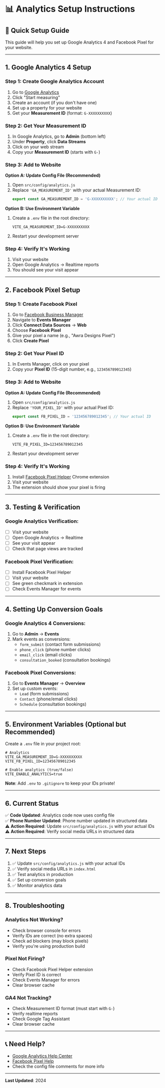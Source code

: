 # 📊 Analytics Setup Instructions

## 🎯 Quick Setup Guide

This guide will help you set up Google Analytics 4 and Facebook Pixel for your website.

---

## 1. Google Analytics 4 Setup

### Step 1: Create Google Analytics Account
1. Go to [Google Analytics](https://analytics.google.com/)
2. Click "Start measuring"
3. Create an account (if you don't have one)
4. Set up a property for your website
5. Get your **Measurement ID** (format: `G-XXXXXXXXXX`)

### Step 2: Get Your Measurement ID
1. In Google Analytics, go to **Admin** (bottom left)
2. Under **Property**, click **Data Streams**
3. Click on your web stream
4. Copy your **Measurement ID** (starts with `G-`)

### Step 3: Add to Website

**Option A: Update Config File (Recommended)**
1. Open `src/config/analytics.js`
2. Replace `'GA_MEASUREMENT_ID'` with your actual Measurement ID:
   ```javascript
   export const GA_MEASUREMENT_ID = 'G-XXXXXXXXXX'; // Your actual ID
   ```

**Option B: Use Environment Variable**
1. Create a `.env` file in the root directory:
   ```
   VITE_GA_MEASUREMENT_ID=G-XXXXXXXXXX
   ```
2. Restart your development server

### Step 4: Verify It's Working
1. Visit your website
2. Open Google Analytics → Realtime reports
3. You should see your visit appear

---

## 2. Facebook Pixel Setup

### Step 1: Create Facebook Pixel
1. Go to [Facebook Business Manager](https://business.facebook.com/)
2. Navigate to **Events Manager**
3. Click **Connect Data Sources** → **Web**
4. Choose **Facebook Pixel**
5. Give your pixel a name (e.g., "Awra Designs Pixel")
6. Click **Create Pixel**

### Step 2: Get Your Pixel ID
1. In Events Manager, click on your pixel
2. Copy your **Pixel ID** (15-digit number, e.g., `123456789012345`)

### Step 3: Add to Website

**Option A: Update Config File (Recommended)**
1. Open `src/config/analytics.js`
2. Replace `'YOUR_PIXEL_ID'` with your actual Pixel ID:
   ```javascript
   export const FB_PIXEL_ID = '123456789012345'; // Your actual ID
   ```

**Option B: Use Environment Variable**
1. Create a `.env` file in the root directory:
   ```
   VITE_FB_PIXEL_ID=123456789012345
   ```
2. Restart your development server

### Step 4: Verify It's Working
1. Install [Facebook Pixel Helper](https://chrome.google.com/webstore/detail/facebook-pixel-helper/fdgfkebogiimcoedlicjlajpkdmockpc) Chrome extension
2. Visit your website
3. The extension should show your pixel is firing

---

## 3. Testing & Verification

### Google Analytics Verification:
- [ ] Visit your website
- [ ] Open Google Analytics → Realtime
- [ ] See your visit appear
- [ ] Check that page views are tracked

### Facebook Pixel Verification:
- [ ] Install Facebook Pixel Helper
- [ ] Visit your website
- [ ] See green checkmark in extension
- [ ] Check Events Manager for events

---

## 4. Setting Up Conversion Goals

### Google Analytics 4 Conversions:
1. Go to **Admin** → **Events**
2. Mark events as conversions:
   - `form_submit` (contact form submissions)
   - `phone_click` (phone number clicks)
   - `email_click` (email clicks)
   - `consultation_booked` (consultation bookings)

### Facebook Pixel Conversions:
1. Go to **Events Manager** → **Overview**
2. Set up custom events:
   - `Lead` (form submissions)
   - `Contact` (phone/email clicks)
   - `Schedule` (consultation bookings)

---

## 5. Environment Variables (Optional but Recommended)

Create a `.env` file in your project root:

```env
# Analytics
VITE_GA_MEASUREMENT_ID=G-XXXXXXXXXX
VITE_FB_PIXEL_ID=123456789012345

# Enable analytics (true/false)
VITE_ENABLE_ANALYTICS=true
```

**Note**: Add `.env` to `.gitignore` to keep your IDs private!

---

## 6. Current Status

✅ **Code Updated**: Analytics code now uses config file  
✅ **Phone Number Updated**: Phone number updated in structured data  
⚠️ **Action Required**: Update `src/config/analytics.js` with your actual IDs  
⚠️ **Action Required**: Verify social media URLs in structured data

---

## 7. Next Steps

1. ✅ Update `src/config/analytics.js` with your actual IDs
2. ✅ Verify social media URLs in `index.html`
3. ✅ Test analytics in production
4. ✅ Set up conversion goals
5. ✅ Monitor analytics data

---

## 8. Troubleshooting

### Analytics Not Working?
- Check browser console for errors
- Verify IDs are correct (no extra spaces)
- Check ad blockers (may block pixels)
- Verify you're using production build

### Pixel Not Firing?
- Check Facebook Pixel Helper extension
- Verify Pixel ID is correct
- Check Events Manager for errors
- Clear browser cache

### GA4 Not Tracking?
- Check Measurement ID format (must start with `G-`)
- Verify realtime reports
- Check Google Tag Assistant
- Clear browser cache

---

## 📞 Need Help?

- [Google Analytics Help Center](https://support.google.com/analytics)
- [Facebook Pixel Help](https://www.facebook.com/business/help)
- Check the config file comments for more info

---

**Last Updated**: 2024







